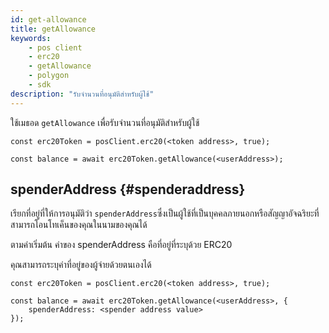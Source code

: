 ```yaml
---
id: get-allowance
title: getAllowance
keywords:
    - pos client
    - erc20
    - getAllowance
    - polygon
    - sdk
description: "รับจำนวนที่อนุมัติสำหรับผู้ใช้"
---
```


ใช้เมธอด `getAllowance` เพื่อรับจำนวนที่อนุมัติสำหรับผู้ใช้

```
const erc20Token = posClient.erc20(<token address>, true);

const balance = await erc20Token.getAllowance(<userAddress>);
```

## spenderAddress {#spenderaddress}

เรียกที่อยู่ที่ให้การอนุมัติว่า `spenderAddress`ซึ่งเป็นผู้ใช้ที่เป็นบุคคลภายนอกหรือสัญญาอัจฉริยะที่สามารถโอนโทเค็นของคุณในนามของคุณได้

ตามค่าเริ่มต้น ค่าของ spenderAddress คือที่อยู่ที่ระบุด้วย ERC20

คุณสามารถระบุค่าที่อยู่ของผู้จ่ายด้วยตนเองได้

```
const erc20Token = posClient.erc20(<token address>, true);

const balance = await erc20Token.getAllowance(<userAddress>, {
    spenderAddress: <spender address value>
});
```
